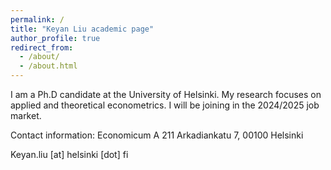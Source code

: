 ```yaml
---
permalink: /
title: "Keyan Liu academic page"
author_profile: true
redirect_from: 
  - /about/
  - /about.html
---
```



I am a Ph.D candidate at the University of Helsinki. My research focuses on applied and theoretical econometrics. I will be joining in the 2024/2025 job market.

Contact information:
Economicum A 211
Arkadiankatu 7, 00100  Helsinki

Keyan.liu [at] helsinki [dot] fi

